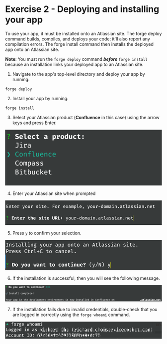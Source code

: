 # Exercise 2 - Deploying and installing your app

To use your app, it must be installed onto an Atlassian site. The forge deploy command builds, compiles, and deploys your code; it'll also report any compilation errors. The forge install command then installs the deployed app onto an Atlassian site.

**Note**: You must run the `forge deploy` command ***before*** `forge install` because an installation links your deployed app to an Atlassian site.

1. Navigate to the app's top-level directory and deploy your app by running:

```shell
forge deploy
```

2. Install your app by running:

```shell
forge install
```

3. Select your Atlassian product (**Confluence** in this case) using the arrow keys and press Enter.

![](./img/exercise-2/forge-install-product-select.png)

4. Enter your Atlassian site when prompted

![](./img/exercise-2/forge-install-atlassian-site.png)

5. Press `y` to confirm your selection.

![](./img/exercise-2/forge-install-site-confirm.png)

6. If the installation is successful, then you will see the following message.

![](./img/exercise-2/forge-install-success.png)

7. If the installation fails due to invalid credentials, double-check that you are logged in correctly using the `forge whoami` command.

![](./img/exercise-2/forge-whoami.png)
